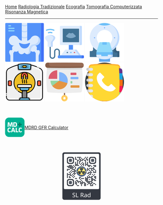 <head>
  <link rel="shortcut icon" type="image/x-icon" href="favicon.ico" />
</head>

<div class="topnav">
  <a href="index.html">Home</a>
  <a href="radiologia_tradizionale.html">Radiologia Tradizionale</a>
  <a href="ecografia.html">Ecografia</a>
  <a href="tomografia_computerizzata.html">Tomografia Computerizzata</a>
  <a href="risonanza_magnetica.html">Risonanza Magnetica</a>
</div>

---

<div class="homepage-icons">
  <a href="radiologia_tradizionale.html"><img src="icons/x-rays.png" /></a>
  <a href="ecografia.html"><img src="icons/ultrasound.png" /></a>
  <a href="tomografia_computerizzata.html"><img src="icons\ct-scan.png" /></a>
  <a href="risonanza_magnetica.html"><img src="icons\mri.png" /></a>
  <a href="case_meet.html"><img src="icons\presentation.png" /></a>
  <a href="contatti.html"><img src="icons\phone-book.png" /></a>
</div>
<br>
<br>
<br>
  <a style="text-align: center; word-break: break-word; display: flex; align-items: center;" href="https://www.mdcalc.com/mdrd-gfr-equation"><img src="icons\MDCalc-logo.png" width="64px" />MDRD GFR Calculator</a>
<br>
<br>
<br>
<div style="text-align: center;" class="qr-code">
<img src="qr code\QR_code_SL-Rad.png" width="25%"/>
</div>
